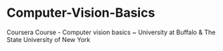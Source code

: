 # Computer-Vision-Basics
Coursera Course - Computer vision basics  ~  University at Buffalo &amp; The State University of New York
